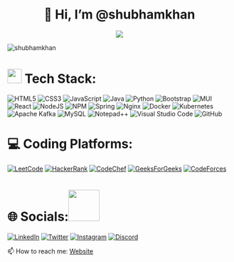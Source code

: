 <h1 align="center">👋 Hi, I’m @shubhamkhan</h1>

<div align="center">
<img src="https://readme-typing-svg.herokuapp.com?size=25&center=true&vCenter=true&width=650&lines=👀+I’m+Full+Stack+Developer;🌱+I’m+currently+learning+AI\ML;💪+I'm+weak+in+JavaScript,+Java+and+Python;💞️+I’m+interested+in+Open+Source+contribution">
</div >

<p align="left"> <img src="https://komarev.com/ghpvc/?username=shubhamkhan&label=Profile%20views&color=0e75b6&style=flat" alt="shubhamkhan" /> </p>

# <img src = "https://media2.giphy.com/media/QssGEmpkyEOhBCb7e1/giphy.gif?cid=ecf05e47a0n3gi1bfqntqmob8g9aid1oyj2wr3ds3mg700bl&rid=giphy.gif" width = 32px> Tech Stack:

![HTML5](https://img.shields.io/badge/html5-%23E34F26.svg?style=for-the-badge&logo=html5&logoColor=white)
![CSS3](https://img.shields.io/badge/css3-%231572B6.svg?style=for-the-badge&logo=css3&logoColor=white)
![JavaScript](https://img.shields.io/badge/javascript-%23323330.svg?style=for-the-badge&logo=javascript&logoColor=%23F7DF1E)
![Java](https://img.shields.io/badge/java-%23ED8B00.svg?style=for-the-badge&logo=java&logoColor=white)
![Python](https://img.shields.io/badge/python-3670A0?style=for-the-badge&logo=python&logoColor=ffdd54)
![Bootstrap](https://img.shields.io/badge/bootstrap-%23563D7C.svg?style=for-the-badge&logo=bootstrap&logoColor=white)
![MUI](https://img.shields.io/badge/MUI-%230081CB.svg?style=for-the-badge&logo=mui&logoColor=white)
![React](https://img.shields.io/badge/react-%2320232a.svg?style=for-the-badge&logo=react&logoColor=%2361DAFB)
![NodeJS](https://img.shields.io/badge/node.js-6DA55F?style=for-the-badge&logo=node.js&logoColor=white)
![NPM](https://img.shields.io/badge/NPM-%23CB3837.svg?style=for-the-badge&logo=npm&logoColor=white)
![Spring](https://img.shields.io/badge/spring-%236DB33F.svg?style=for-the-badge&logo=spring&logoColor=white)
![Nginx](https://img.shields.io/badge/nginx-%23009639.svg?style=for-the-badge&logo=nginx&logoColor=white)
![Docker](https://img.shields.io/badge/docker-%230db7ed.svg?style=for-the-badge&logo=docker&logoColor=white)
![Kubernetes](https://img.shields.io/badge/kubernetes-%23326ce5.svg?style=for-the-badge&logo=kubernetes&logoColor=white)
![Apache Kafka](https://img.shields.io/badge/Apache%20Kafka-000?style=for-the-badge&logo=apachekafka)
![MySQL](https://img.shields.io/badge/mysql-%2300f.svg?style=for-the-badge&logo=mysql&logoColor=white)
![Notepad++](https://img.shields.io/badge/Notepad++-90E59A.svg?style=for-the-badge&logo=notepad%2b%2b&logoColor=black)
![Visual Studio Code](https://img.shields.io/badge/Visual%20Studio%20Code-0078d7.svg?style=for-the-badge&logo=visual-studio-code&logoColor=white)
![GitHub](https://img.shields.io/badge/github-%23121011.svg?style=for-the-badge&logo=github&logoColor=white)


# 💻 Coding Platforms:

[![LeetCode](https://img.shields.io/badge/LeetCode-000000?style=for-the-badge&logo=LeetCode&logoColor=#d16c06)](https://discord.gg/shubhamkhan#5617)
[![HackerRank](https://img.shields.io/badge/-Hackerrank-2EC866?style=for-the-badge&logo=HackerRank&logoColor=white)](https://discord.gg/shubhamkhan#5617)
[![CodeChef](https://img.shields.io/badge/CodeChef-%23964B00.svg?style=for-the-badge&logo=CodeChef&logoColor=white)](https://discord.gg/shubhamkhan#5617)
[![GeeksForGeeks](https://img.shields.io/badge/GeeksforGeeks-gray?style=for-the-badge&logo=geeksforgeeks&logoColor=35914c)](https://discord.gg/shubhamkhan#5617)
[![CodeForces](https://img.shields.io/badge/Codeforces-445f9d?style=for-the-badge&logo=Codeforces&logoColor=white)](https://discord.gg/shubhamkhan#5617)


# 🌐 Socials:<img src='https://raw.githubusercontent.com/ShahriarShafin/ShahriarShafin/main/Assets/handshake.gif' width="70px">

[![LinkedIn](https://img.shields.io/badge/linkedin-%230077B5.svg?style=for-the-badge&logo=linkedin&logoColor=white)](https://www.linkedin.com/in/shubhamkhan/)
[![Twitter](https://img.shields.io/badge/Twitter-%231DA1F2.svg?style=for-the-badge&logo=Twitter&logoColor=white)](https://twitter.com/shubham_khan)
[![Instagram](https://img.shields.io/badge/Instagram-%23E4405F.svg?style=for-the-badge&logo=Instagram&logoColor=white)](https://www.instagram.com/shubhamkhan_)
[![Discord](https://img.shields.io/badge/Discord-%235865F2.svg?style=for-the-badge&logo=discord&logoColor=white)](https://discord.gg/shubhamkhan#5617)

📫 How to reach me: [Website](https://shubhamkhan.vercel.app/)

<!---
shubhamkhan/shubhamkhan is a ✨ special ✨ repository because its `README.md` (this file) appears on your GitHub profile.
You can click the Preview link to take a look at your changes.
--->
